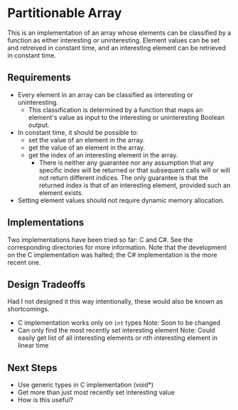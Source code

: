 # Partitionable Array

This is an implementation of an array whose elements can be classified by a function as either interesting or uninteresting. Element values can be set and retreived in constant time, and an interesting element can be retrieved in constant time.

## Requirements

- Every element in an array can be classified as interesting or uninteresting.
    - This classification is determined by a function that maps an element's value as input to the interesting or uninteresting Boolean output.
- In constant time, it should be possible to:
    - set the value of an element in the array.
    - get the value of an element in the array.
    - get the index of an interesting element in the array.
        - There is neither any guarantee nor any assumption that any specific index will be returned or that subsequent calls will or will not return different indices. The only guarantee is that the returned index is that of an interesting element, provided such an element exists.
- Setting element values should not require dynamic memory allocation.

## Implementations

Two implementations have been tried so far: C and C#. See the corresponding directories for more information. Note that the development on the C implementation was halted; the C# implementation is the more recent one.

## Design Tradeoffs

Had I not designed it this way intentionally, these would also be known as shortcomings.

- C implementation works only on `int` types
	Note: Soon to be changed
- Can only find the most recently set interesting element
	Note: Could easily get list of all interesting elements or nth interesting element in linear time

## Next Steps

- Use generic types in C implementation (void*)
- Get more than just most recently set interesting value
- How is this useful?